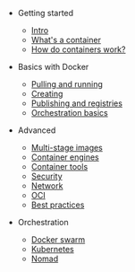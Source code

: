 - Getting started
  
    - [Intro](intro.md)
    - [What's a container](definition.md)
    - [How do containers work?](containeronos.md)

- Basics with Docker

    - [Pulling and running](pullrun.md)
    - [Creating](create.md)
    - [Publishing and registries](publishing.md)
    - [Orchestration basics](compose.md)

- Advanced

    - [Multi-stage images](multistage.md)
    - [Container engines](engines.md)
    - [Container tools](tools.md)
    - [Security](sec.md)
    - [Network](network.md)
    - [OCI](oci.md)
    - [Best practices](bestpractices.md)


- Orchestration

    - [Docker swarm](swarm.md)
    - [Kubernetes](kubernetes.md)
    - [Nomad](nomad.md)
